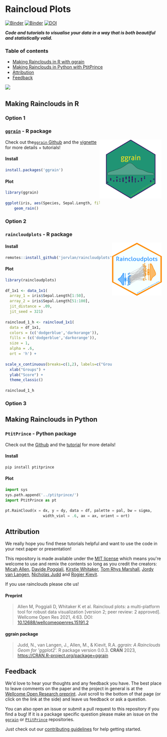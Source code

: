 # Raincloud Plots

[![Binder](https://img.shields.io/badge/R%20package-ggrain-brightgreen)](https://github.com/njudd/ggrain)
[![Binder](https://img.shields.io/badge/Python%20package-PtitPrince-red)](https://github.com/pog87/PtitPrince)
[![DOI](https://zenodo.org/badge/144041501.svg)](https://zenodo.org/badge/latestdoi/144041501)


***Code and tutorials to visualise your data in a way that is both beautiful *and* statistically valid.***
### Table of contents


* [Making Rainclouds in R with ggrain](#making-rainclouds-in-r)
* [Making Rainclouds in Python with PtitPrince](#making-rainclouds-in-python)
* [Attribution](#attribution)
* [Feedback](#feedback)


![](images/10repanvplot_cropped.jpg)

## Making Rainclouds in R

### Option 1

### [`ggrain`](https://cran.r-project.org/web/packages/ggrain/index.html) - R package
<img src="https://github.com/jorvlan/open-visualizations/blob/master/R/package_figures/Rplot03.png" width="200" height="190" align="right"/>

Check out the[`ggrain` Github](https://github.com/njudd/ggrain) and the [vignette](https://www.njudd.com/raincloud-ggrain/) for more details + tutorials!

#### Install
```r
install.packages('ggrain')
```

#### Plot
```r
library(ggrain)

ggplot(iris, aes(Species, Sepal.Length, fill = Species)) + 
	geom_rain()
```

### Option 2

### `raincloudplots` - R package
<img src="https://github.com/jorvlan/open-visualizations/blob/master/R/package_figures/rainclouds_highres.png" width="160" height="170" align="right"/>

#### Install
```r
remotes::install_github('jorvlan/raincloudplots')
```
#### Plot
```r
library(raincloudplots)

df_1x1 <- data_1x1(
  array_1 = iris$Sepal.Length[1:50],
  array_2 = iris$Sepal.Length[51:100],
  jit_distance = .09,
  jit_seed = 321)
  
raincloud_1_h <- raincloud_1x1(
  data = df_1x1, 
  colors = (c('dodgerblue','darkorange')), 
  fills = (c('dodgerblue','darkorange')), 
  size = 1, 
  alpha = .6, 
  ort = 'h') +

scale_x_continuous(breaks=c(1,2), labels=c("Group1", "Group2"), limits=c(0, 3)) +
  xlab("Groups") + 
  ylab("Score") +
  theme_classic()

raincloud_1_h
```

### Option 3





## Making Rainclouds in Python


### `PtitPrince` - Python package

Check out the [Github](https://github.com/pog87/PtitPrince) and the [tutorial](https://github.com/pog87/PtitPrince/blob/master/tutorial_python/raincloud_tutorial_python.ipynb) for more details!

#### Install
```python
pip install ptitprince
```

#### Plot
```python
import sys
sys.path.append('../ptitprince/')
import PtitPrince as pt

pt.RainCloud(x = dx, y = dy, data = df, palette = pal, bw = sigma,
                 width_viol = .6, ax = ax, orient = ort)
```


## Attribution

We really hope you find these tutorials helpful and want to use the code in your next paper or presentation!

This repository is made available under the [MIT license](LICENSE) which means you're welcome to use and remix the contents so long as you credit the creators: [Micah Allen](https://twitter.com/micahgallen?lang=en), [Davide Poggiali](https://twitter.com/dav1d3p0g?lang=en), [Kirstie Whitaker](https://twitter.com/kirstie_j?lang=en), [Tom Rhys Marshall](https://twitter.com/tomrhysmarshall?lang=en), [Jordy van Langen](https://twitter.com/jordyvanlangen?lang=en), [Nicholas Judd](https://njudd.com) and [Rogier Kievit](https://www.rogierkievit.com/).

If you use rainclouds please cite us!

#### Preprint

> Allen M, Poggiali D, Whitaker K et al. Raincloud plots: a multi-platform tool for robust data visualization [version 2; peer review: 2 approved]. Wellcome Open Res 2021, 4:63. DOI: [10.12688/wellcomeopenres.15191.2](https://doi.org/10.12688/wellcomeopenres.15191.2)

#### ggrain package

> Judd, N., van Langen, J., Allen, M., & Kievit, R.A.
    <i>ggrain: A Rainclouds Geom for 'ggplot2'.</i>
    R package version 0.0.3.
    <b>CRAN</b> 2023,
    <a href="https://CRAN.R-project.org/package=ggrain">https://CRAN.R-project.org/package=ggrain</a>



## Feedback

We'd love to hear your thoughts and any feedback you have.
The best place to leave comments on the paper and the project in general is at the [Wellcome Open Research preprint](https://doi.org/10.12688/wellcomeopenres.15191.2).
Just scroll to the bottom of that page (or click on the link at the side) and leave us feedback or ask a question.

You can also open an issue or submit a pull request to this repository if you find a bug! If it is a package specific question please make an issue on the [`ggrain`](https://github.com/njudd/ggrain/issues) or [`PtitPrince`](https://github.com/pog87/PtitPrince/issues) repositories.

Just check out our [contributing guidelines](CONTRIBUTING.md) for help getting started.
